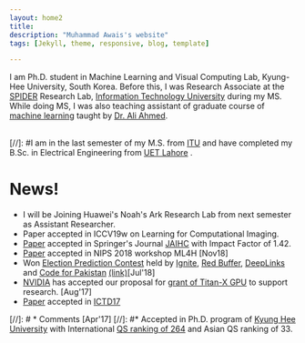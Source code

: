 ```yaml
---
layout: home2
title: 
description: "Muhammad Awais's website"
tags: [Jekyll, theme, responsive, blog, template]

---
```

I am Ph.D. student in Machine Learning and Visual Computing Lab, Kyung-Hee University, South Korea. Before this, I was Research Associate at the [SPIDER](http://www.spider.itu.edu.pk) Research Lab, [Information Technology University](http://www.itu.edu.pk/) during my MS. While doing MS, I was also teaching assistant of graduate course of [machine learning](https://awaisrauf.github.io/ee512/) taught by [Dr. Ali Ahmed](https://itu.edu.pk/faculty-itu/dr-ali-ahmed/).<br><br>


[//]: #I am in the last semester of my M.S. from [ITU](http://www.itu.edu.pk) and have completed my B.Sc. in Electrical Engineering from [UET Lahore](http://www.uet.edu.pk) .
# News!
* I will be Joining Huawei's Noah's Ark Research Lab from next semester as Assistant Researcher. 
* Paper accepted in ICCV19w on Learning for Computational Imaging. 
* [Paper](https://awaisrauf.github.io/election_prediction) accepted in Springer's Journal [JAIHC](https://www.springer.com/engineering/computational+intelligence+and+complexity/journal/12652) with Impact Factor of 1.42. 
* [Paper](https://awaisrauf.github.io/xray-denoising) accepted in NIPS 2018 workshop ML4H [Nov18]
* Won [Election Prediction Contest](https://www.deeplinks.pk/election-prediction-contest-2018) held by [Ignite](https://ignite.org.pk/),
 [Red Buffer](http://redbuffer.net/), [DeepLinks](http://deeplinks.pk/) and [Code for Pakistan](https://twitter.com/CodeforPakistan/status/1024623283973578755) [(link)](https://propakistani.pk/2018/08/01/first-ever-election-prediction-contest-in-pakistan-concludes/)[Jul'18]
* [NVIDIA](https://www.nvidia.com) has accepted our proposal for [grant of Titan-X GPU](https://developer.nvidia.com/academic_gpu_seeding) to support research. [Aug'17] 
* [Paper](https://dl.acm.org/citation.cfm?id=3136597) accepted in [ICTD17](http://ictd2017.itu.edu.pk/) 

[//]: # * Comments [Apr'17]
[//]: #* Accepted in Ph.D. program of [Kyung Hee University](http://old_www.khu.ac.kr/eng/index.jsp) with International [QS ranking of 264](https://www.topuniversities.com/universities/kyung-hee-university) and Asian QS ranking of 33.



